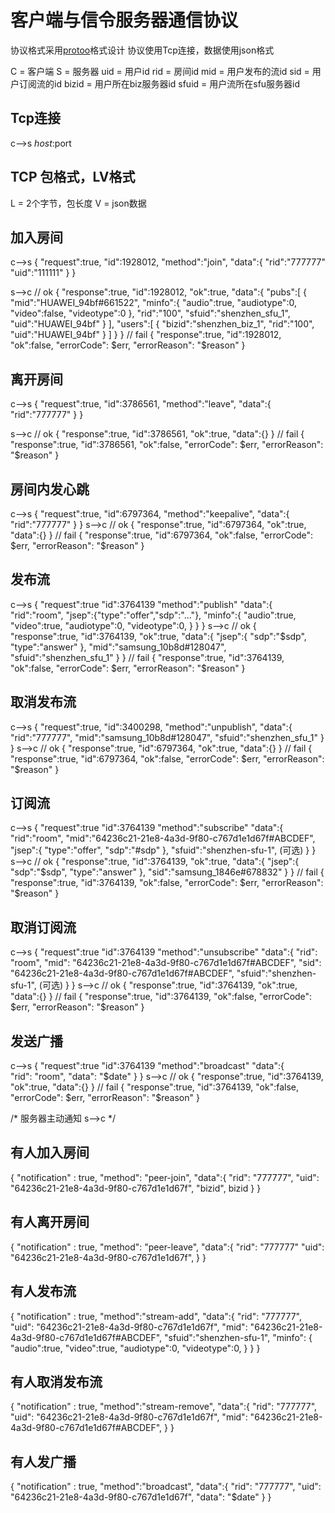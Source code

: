 # 客户端与信令服务器通信协议

协议格式采用[protoo](https://protoo.versatica.com/)格式设计
协议使用Tcp连接，数据使用json格式

C = 客户端
S = 服务器
uid = 用户id
rid = 房间id
mid = 用户发布的流id
sid = 用户订阅流的id
bizid = 用户所在biz服务器id
sfuid = 用户流所在sfu服务器id

## Tcp连接
c-->s
$host:$port

## TCP 包格式，LV格式
L = 2个字节，包长度
V = json数据

## 加入房间
c-->s
{
	"request":true,
	"id":1928012,
	"method":"join",
	"data":{
		"rid":"777777"
		"uid":"111111"
	}
}

s-->c
// ok
{
	"response":true,
	"id":1928012,
	"ok":true,
	"data":{
		"pubs":[
			{
				"mid":"HUAWEI_94bf#661522",
				"minfo":{
					"audio":true,
					"audiotype":0,
					"video":false,
					"videotype":0
				},
				"rid":"100",
				"sfuid":"shenzhen_sfu_1",
				"uid":"HUAWEI_94bf"
			}
		],
		"users":[
			{
				"bizid":"shenzhen_biz_1",
				"rid":"100",
				"uid":"HUAWEI_94bf"
			}
		]
	}
}
// fail
{
	"response":true,
	"id":1928012,
	"ok":false,
	"errorCode": $err,
	"errorReason": "$reason"
}

## 离开房间
c-->s
{
	"request":true,
	"id":3786561,
	"method":"leave",
	"data":{
		"rid":"777777"
	}
}

s-->c
// ok
{
	"response":true,
	"id":3786561,
	"ok":true,
	"data":{}
}
// fail
{
	"response":true,
	"id":3786561,
	"ok":false,
	"errorCode": $err,
	"errorReason": "$reason"
}

## 房间内发心跳
c-->s
{
	"request":true,
	"id":6797364,
	"method":"keepalive",
	"data":{
		"rid":"777777"
	}
}
s-->c
// ok
{
	"response":true,
	"id":6797364,
	"ok":true,
	"data":{}
}
// fail
{
	"response":true,
	"id":6797364,
	"ok":false,
	"errorCode": $err,
	"errorReason": "$reason"
}

## 发布流
c-->s
{
	"request":true
	"id":3764139
	"method":"publish"
	"data":{
		"rid":"room",
		"jsep":{"type":"offer","sdp":"..."},
		"minfo":{
			"audio":true,
			"video":true,
			"audiotype":0,
			"videotype":0,
		}
	}
}
s-->c
// ok
{
	"response":true,
	"id":3764139,
	"ok":true,
	"data":{
		"jsep":{
			"sdp":"$sdp",
			"type":"answer"
		},
		"mid":"samsung_10b8d#128047",
		"sfuid":"shenzhen_sfu_1"
	}
}
// fail
{
	"response":true,
	"id":3764139,
	"ok":false,
	"errorCode": $err,
	"errorReason": "$reason"
}

## 取消发布流
c-->s
{
	"request":true,
	"id":3400298,
	"method":"unpublish",
	"data":{
		"rid":"777777",
		"mid":"samsung_10b8d#128047",
		"sfuid":"shenzhen_sfu_1"
	}
}
s-->c
// ok
{
	"response":true,
	"id":6797364,
	"ok":true,
	"data":{}
}
// fail
{
	"response":true,
	"id":6797364,
	"ok":false,
	"errorCode": $err,
	"errorReason": "$reason"
}

## 订阅流
c-->s
{
	"request":true
	"id":3764139
	"method":"subscribe"
	"data":{
		"rid":"room",
		"mid":"64236c21-21e8-4a3d-9f80-c767d1e1d67f#ABCDEF",
		"jsep":{
			"type":"offer",
			"sdp":"#sdp"
		},
		"sfuid":"shenzhen-sfu-1", (可选)
	}
}
s-->c
// ok
{
	"response":true,
	"id":3764139,
	"ok":true,
	"data":{
		"jsep":{
			"sdp":"$sdp",
			"type":"answer"
		},
		"sid":"samsung_1846e#678832"
	}
}
// fail
{
	"response":true,
	"id":3764139,
	"ok":false,
	"errorCode": $err,
	"errorReason": "$reason"
}

## 取消订阅流
c-->s
{
	"request":true
    "id":3764139
    "method":"unsubscribe"
    "data":{
		"rid": "room",
        "mid": "64236c21-21e8-4a3d-9f80-c767d1e1d67f#ABCDEF",
        "sid": "64236c21-21e8-4a3d-9f80-c767d1e1d67f#ABCDEF",
        "sfuid":"shenzhen-sfu-1", (可选)
    }
}
s-->c
// ok
{
	"response":true,
	"id":3764139,
	"ok":true,
	"data":{}
}
// fail
{
	"response":true,
	"id":3764139,
	"ok":false,
	"errorCode": $err,
	"errorReason": "$reason"
}

## 发送广播
c-->s
{
	"request":true
	"id":3764139
	"method":"broadcast"
	"data":{
		"rid": "room",
		"data": "$date"
	}
}
s-->c
// ok
{
	"response":true,
	"id":3764139,
	"ok":true,
	"data":{}
}
// fail
{
	"response":true,
	"id":3764139,
	"ok":false,
	"errorCode": $err,
	"errorReason": "$reason"
}

/* 
	服务器主动通知 s-->c
*/

## 有人加入房间
{
	"notification" : true,
	"method": "peer-join",
	"data":{
		"rid": "777777",
		"uid": "64236c21-21e8-4a3d-9f80-c767d1e1d67f",
		"bizid", bizid
	}
}

## 有人离开房间
{
	"notification" : true,
	"method": "peer-leave",
	"data":{
		"rid": "777777"
		"uid": "64236c21-21e8-4a3d-9f80-c767d1e1d67f",
	}
}

## 有人发布流
{
	"notification" : true,
	"method":"stream-add",
	"data":{
		"rid": "777777",
		"uid": "64236c21-21e8-4a3d-9f80-c767d1e1d67f",
		"mid": "64236c21-21e8-4a3d-9f80-c767d1e1d67f#ABCDEF",
		"sfuid":"shenzhen-sfu-1",
		"minfo": {
			"audio":true,
			"video":true,
			"audiotype":0,
			"videotype":0,
		}
	}
}

## 有人取消发布流
{
	"notification" : true,
	"method":"stream-remove",
	"data":{
		"rid": "777777",
		"uid": "64236c21-21e8-4a3d-9f80-c767d1e1d67f",
		"mid": "64236c21-21e8-4a3d-9f80-c767d1e1d67f#ABCDEF",
	}
}

## 有人发广播
{
	"notification" : true,
	"method":"broadcast",
	"data":{
		"rid": "777777",
		"uid": "64236c21-21e8-4a3d-9f80-c767d1e1d67f",
		"data": "$date"
	}
}

